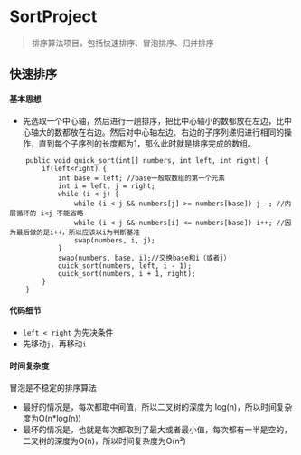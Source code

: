 # SortProject
> 排序算法项目，包括快速排序、冒泡排序、归并排序

## 快速排序

#### 基本思想
- 先选取一个中心轴，然后进行一趟排序，把比中心轴小的数都放在左边，比中心轴大的数都放在右边。然后对中心轴左边、右边的子序列递归进行相同的操作，直到每个子序列的长度都为1，那么此时就是排序完成的数组。

```
    public void quick_sort(int[] numbers, int left, int right) {
        if(left<right) {
            int base = left; //base一般取数组的第一个元素
            int i = left, j = right;
            while (i < j) {
                while (i < j && numbers[j] >= numbers[base]) j--; //内层循环的 i<j 不能省略
                while (i < j && numbers[i] <= numbers[base]) i++; //因为最后做的是i++，所以应该以i为判断基准
                swap(numbers, i, j);
            }
            swap(numbers, base, i);//交换base和i（或者j）
            quick_sort(numbers, left, i - 1);
            quick_sort(numbers, i + 1, right);
        }
    }
```
#### 代码细节
- `left < right` 为先决条件
- 先移动`j`，再移动`i`

#### 时间复杂度
冒泡是不稳定的排序算法
- 最好的情况是，每次都取中间值，所以二叉树的深度为 log(n)，所以时间复杂度为O(n*log(n))
- 最坏的情况是，也就是每次都取到了最大或者最小值，每次都有一半是空的，二叉树的深度为O(n)，所以时间复杂度为O(n²)
